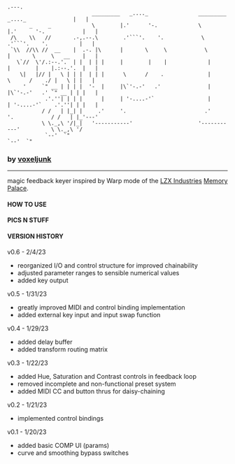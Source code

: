 ```
                                                                                              .---. 
                           _________   _...._                _________   _...._               |   | 
       _     _             \        |.'      '-.             \        |.'      '-.            |   | 
 /\    \\   //       .-,.--.\        .'```'.    '.            \        .'```'.    '.          |   | 
 `\\  //\\ //  __    |  .-. |\      |       \     \            \      |       \     \   __    |   | 
   \`//  \'/.:--.'.  | |  | | |     |        |    |             |     |        |    |.:--.'.  |   | 
    \|   |// |   \ | | |  | | |      \      /    .              |      \      /    ./ |   \ | |   | 
     '     `" __ | | | |  '-  |     |\`'-.-'   .'               |     |\`'-.-'   .' `" __ | | |   | 
            .'.''| | | |      |     | '-....-'`                 |     | '-....-'`    .'.''| | |   | 
           / /   | |_| |     .'     '.                         .'     '.            / /   | |_'---' 
           \ \._,\ '/|_|   '-----------'                     '-----------'          \ \._,\ '/      
            `--'  `"                                                                 `--'  `"       
```
### by [voxeljunk](https://linktr.ee/voxeljunk)
---------------------------------------------------------
magic feedback keyer inspired by Warp mode of the [LZX Industries](https://lzxindustries.net/) [Memory Palace](https://lzxindustries.net/products/memory-palace).

#### HOW TO USE

#### PICS N STUFF

#### VERSION HISTORY

v0.6 - 2/4/23
- reorganized I/O and control structure for improved chainability
- adjusted parameter ranges to sensible numerical values
- added key output

v0.5 - 1/31/23
- greatly improved MIDI and control binding implementation
- added external key input and input swap function

v0.4 - 1/29/23
- added delay buffer
- added transform routing matrix

v0.3 - 1/22/23
- added Hue, Saturation and Contrast controls in feedback loop
- removed incomplete and non-functional preset system
- added MIDI CC and button thrus for daisy-chaining

v0.2 - 1/21/23
- implemented control bindings

v0.1 - 1/20/23
- added basic COMP UI (params)
- curve and smoothing bypass switches
